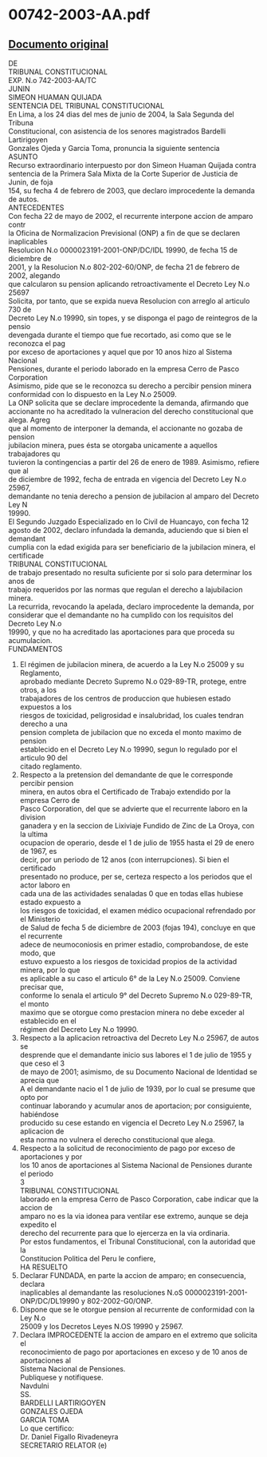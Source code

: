 
00742-2003-AA.pdf
=================
  
[Documento original](https://tc.gob.pe/jurisprudencia/2004/00742-2003-AA.pdf)  
---  
DE  
TRIBUNAL CONSTITUCIONAL  
EXP. N.o 742-2003-AA/TC  
JUNIN  
SIMEON HUAMAN QUIJADA  
SENTENCIA DEL TRIBUNAL CONSTITUCIONAL  
En Lima, a los 24 dias del mes de junio de 2004, la Sala Segunda del Tribuna  
Constitucional, con asistencia de los senores magistrados Bardelli Lartirigoyen  
Gonzales Ojeda y Garcia Toma, pronuncia la siguiente sentencia  
ASUNTO  
Recurso extraordinario interpuesto por don Simeon Huaman Quijada contra  
sentencia de la Primera Sala Mixta de la Corte Superior de Justicia de Junin, de foja  
154, su fecha 4 de febrero de 2003, que declaro improcedente la demanda de autos.  
ANTECEDENTES  
Con fecha 22 de mayo de 2002, el recurrente interpone accion de amparo contr  
la Oficina de Normalizacion Previsional (ONP) a fin de que se declaren inaplicables  
Resolucion N.o 0000023191-2001-ONP/DC/IDL 19990, de fecha 15 de diciembre de  
2001, y la Resolucion N.o 802-202-60/ONP, de fecha 21 de febrero de 2002, alegando  
que calcularon su pension aplicando retroactivamente el Decreto Ley N.o 25697  
Solicita, por tanto, que se expida nueva Resolucion con arreglo al articulo 730 de  
Decreto Ley N.o 19990, sin topes, y se disponga el pago de reintegros de la pensio  
devengada durante el tiempo que fue recortado, asi como que se le reconozca el pag  
por exceso de aportaciones y aquel que por 10 anos hizo al Sistema Nacional  
Pensiones, durante el periodo laborado en la empresa Cerro de Pasco Corporation  
Asimismo, pide que se le reconozca su derecho a percibir pension minera  
conformidad con lo dispuesto en la Ley N.o 25009.  
La ONP solicita que se declare improcedente la demanda, afirmando que  
accionante no ha acreditado la vulneracion del derecho constitucional que alega. Agreg  
que al momento de interponer la demanda, el accionante no gozaba de pension  
jubilacion minera, pues ésta se otorgaba unicamente a aquellos trabajadores qu  
tuvieron la contingencias a partir del 26 de enero de 1989. Asimismo, refiere que al  
de diciembre de 1992, fecha de entrada en vigencia del Decreto Ley N.o 25967,  
demandante no tenia derecho a pension de jubilacion al amparo del Decreto Ley N  
19990.  
El Segundo Juzgado Especializado en lo Civil de Huancayo, con fecha 12  
agosto de 2002, declaro infundada la demanda, aduciendo que si bien el demandant  
cumplia con la edad exigida para ser beneficiario de la jubilacion minera, el certificade  
TRIBUNAL CONSTITUCIONAL  
de trabajo presentado no resulta suficiente por si solo para determinar los anos de  
trabajo requeridos por las normas que regulan el derecho a lajubilacion minera.  
La recurrida, revocando la apelada, declaro improcedente la demanda, por  
considerar que el demandante no ha cumplido con los requisitos del Decreto Ley N.o  
19990, y que no ha acreditado las aportaciones para que proceda su acumulacion.  
FUNDAMENTOS  
1. El régimen de jubilacion minera, de acuerdo a la Ley N.o 25009 y su Reglamento,  
aprobado mediante Decreto Supremo N.o 029-89-TR, protege, entre otros, a los  
trabajadores de los centros de produccion que hubiesen estado expuestos a los  
riesgos de toxicidad, peligrosidad e insalubridad, los cuales tendran derecho a una  
pension completa de jubilacion que no exceda el monto maximo de pension  
establecido en el Decreto Ley N.o 19990, segun lo regulado por el articulo 90 del  
citado reglamento.  
2. Respecto a la pretension del demandante de que le corresponde percibir pension  
minera, en autos obra el Certificado de Trabajo extendido por la empresa Cerro de  
Pasco Corporation, del que se advierte que el recurrente laboro en la division  
ganadera y en la seccion de Lixiviaje Fundido de Zinc de La Oroya, con la ultima  
ocupacion de operario, desde el 1 de julio de 1955 hasta el 29 de enero de 1967, es  
decir, por un periodo de 12 anos (con interrupciones). Si bien el certificado  
presentado no produce, per se, certeza respecto a los periodos que el actor laboro en  
cada una de las actividades senaladas 0 que en todas ellas hubiese estado expuesto a  
los riesgos de toxicidad, el examen médico ocupacional refrendado por el Ministerio  
de Salud de fecha 5 de diciembre de 2003 (fojas 194), concluye en que el recurrente  
adece de neumoconiosis en primer estadio, comprobandose, de este modo, que  
estuvo expuesto a los riesgos de toxicidad propios de la actividad minera, por lo que  
es aplicable a su caso el articulo 6° de la Ley N.o 25009. Conviene precisar que,  
conforme lo senala el articulo 9° del Decreto Supremo N.o 029-89-TR, el monto  
maximo que se otorgue como prestacion minera no debe exceder al establecido en el  
régimen del Decreto Ley N.o 19990.  
3. Respecto a la aplicacion retroactiva del Decreto Ley N.o 25967, de autos se  
desprende que el demandante inicio sus labores el 1 de julio de 1955 y que ceso el 3  
de mayo de 2001; asimismo, de su Documento Nacional de Identidad se aprecia que  
A el demandante nacio el 1 de julio de 1939, por lo cual se presume que opto por  
continuar laborando y acumular anos de aportacion; por consiguiente, habiéndose  
producido su cese estando en vigencia el Decreto Ley N.o 25967, la aplicacion de  
esta norma no vulnera el derecho constitucional que alega.  
4. Respecto a la solicitud de reconocimiento de pago por exceso de aportaciones y por  
los 10 anos de aportaciones al Sistema Nacional de Pensiones durante el periodo  
3  
TRIBUNAL CONSTITUCIONAL  
laborado en la empresa Cerro de Pasco Corporation, cabe indicar que la accion de  
amparo no es la via idonea para ventilar ese extremo, aunque se deja expedito el  
derecho del recurrente para que lo ejercerza en la via ordinaria.  
Por estos fundamentos, el Tribunal Constitucional, con la autoridad que la  
Constitucion Politica del Peru le confiere,  
HA RESUELTO  
1. Declarar FUNDADA, en parte la accion de amparo; en consecuencia, declara  
inaplicables al demandante las resoluciones N.oS 0000023191-2001-  
ONP/DC/DL19990 y 802-2002-G0/ONP.  
2. Dispone que se le otorgue pension al recurrente de conformidad con la Ley N.o  
25009 y los Decretos Leyes N.OS 19990 y 25967.  
3. Declara IMPROCEDENTE la accion de amparo en el extremo que solicita el  
reconocimiento de pago por aportaciones en exceso y de 10 anos de aportaciones al  
Sistema Nacional de Pensiones.  
Publiquese y notifiquese.  
Navdulni  
SS.  
BARDELLI LARTIRIGOYEN  
GONZALES OJEDA  
GARCIA TOMA  
Lo que certifico:  
Dr. Daniel Figallo Rivadeneyra  
SECRETARIO RELATOR (e)